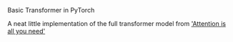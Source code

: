 Basic Transformer in PyTorch

A neat little implementation of the full transformer model from ['Attention is all you need'](https://arxiv.org/abs/1706.03762)
